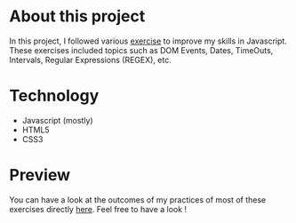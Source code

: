 # About this project

In this project, I followed various [exercise](https://github.com/becodeorg/bxl-hopper-1-25/tree/master/The%20Hill/the%20kitchen) to improve my skills in Javascript. 
These exercises included topics such as DOM Events, Dates, TimeOuts, Intervals, Regular Expressions (REGEX), etc. 

# Technology 
* Javascript (mostly)
* HTML5
* CSS3

# Preview
You can have a look at the outcomes of my practices of most of these exercises directly [here](figma.com/community/plugin/851183094275736358/Figma-to-HTML). Feel free to have a look !
